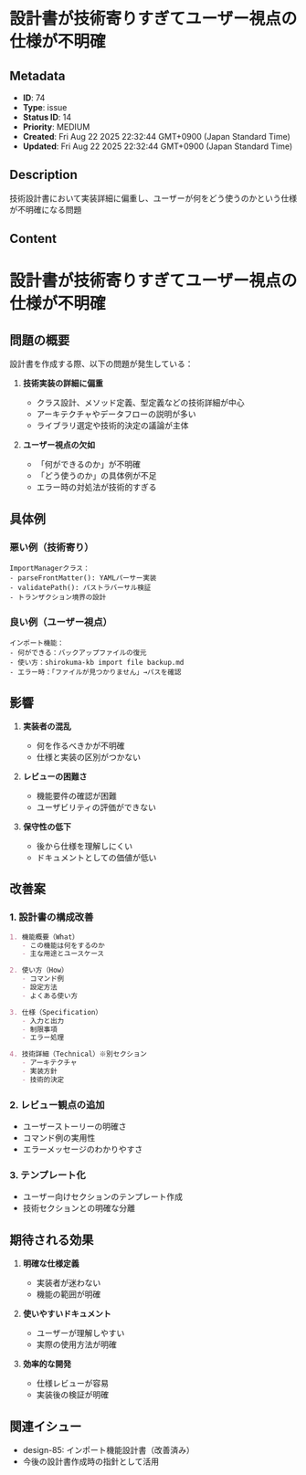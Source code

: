 # 設計書が技術寄りすぎてユーザー視点の仕様が不明確

## Metadata

- **ID**: 74
- **Type**: issue
- **Status ID**: 14
- **Priority**: MEDIUM
- **Created**: Fri Aug 22 2025 22:32:44 GMT+0900 (Japan Standard Time)
- **Updated**: Fri Aug 22 2025 22:32:44 GMT+0900 (Japan Standard Time)

## Description

技術設計書において実装詳細に偏重し、ユーザーが何をどう使うのかという仕様が不明確になる問題

## Content

# 設計書が技術寄りすぎてユーザー視点の仕様が不明確

## 問題の概要

設計書を作成する際、以下の問題が発生している：

1. **技術実装の詳細に偏重**
   - クラス設計、メソッド定義、型定義などの技術詳細が中心
   - アーキテクチャやデータフローの説明が多い
   - ライブラリ選定や技術的決定の議論が主体

2. **ユーザー視点の欠如**
   - 「何ができるのか」が不明確
   - 「どう使うのか」の具体例が不足
   - エラー時の対処法が技術的すぎる

## 具体例

### 悪い例（技術寄り）
```
ImportManagerクラス：
- parseFrontMatter(): YAMLパーサー実装
- validatePath(): パストラバーサル検証
- トランザクション境界の設計
```

### 良い例（ユーザー視点）
```
インポート機能：
- 何ができる：バックアップファイルの復元
- 使い方：shirokuma-kb import file backup.md
- エラー時：「ファイルが見つかりません」→パスを確認
```

## 影響

1. **実装者の混乱**
   - 何を作るべきかが不明確
   - 仕様と実装の区別がつかない

2. **レビューの困難さ**
   - 機能要件の確認が困難
   - ユーザビリティの評価ができない

3. **保守性の低下**
   - 後から仕様を理解しにくい
   - ドキュメントとしての価値が低い

## 改善案

### 1. 設計書の構成改善
```markdown
1. 機能概要（What）
   - この機能は何をするのか
   - 主な用途とユースケース

2. 使い方（How）
   - コマンド例
   - 設定方法
   - よくある使い方

3. 仕様（Specification）
   - 入力と出力
   - 制限事項
   - エラー処理

4. 技術詳細（Technical）※別セクション
   - アーキテクチャ
   - 実装方針
   - 技術的決定
```

### 2. レビュー観点の追加
- ユーザーストーリーの明確さ
- コマンド例の実用性
- エラーメッセージのわかりやすさ

### 3. テンプレート化
- ユーザー向けセクションのテンプレート作成
- 技術セクションとの明確な分離

## 期待される効果

1. **明確な仕様定義**
   - 実装者が迷わない
   - 機能の範囲が明確

2. **使いやすいドキュメント**
   - ユーザーが理解しやすい
   - 実際の使用方法が明確

3. **効率的な開発**
   - 仕様レビューが容易
   - 実装後の検証が明確

## 関連イシュー

- design-85: インポート機能設計書（改善済み）
- 今後の設計書作成時の指針として活用
